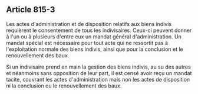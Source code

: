 Article 815-3
----
Les actes d'administration et de disposition relatifs aux biens indivis
requièrent le consentement de tous les indivisaires. Ceux-ci peuvent donner à
l'un ou à plusieurs d'entre eux un mandat général d'administration. Un mandat
spécial est nécessaire pour tout acte qui ne ressortit pas à l'exploitation
normale des biens indivis, ainsi que pour la conclusion et le renouvellement des
baux.

Si un indivisaire prend en main la gestion des biens indivis, au su des autres
et néanmoins sans opposition de leur part, il est censé avoir reçu un mandat
tacite, couvrant les actes d'administration mais non les actes de disposition ni
la conclusion ou le renouvellement des baux.
